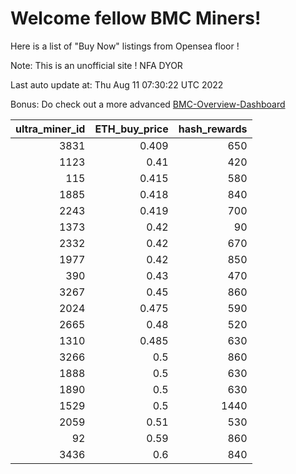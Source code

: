 # Welcome fellow BMC Miners!
Here is a list of "Buy Now" listings from Opensea floor !

Note: This is an unofficial site ! NFA DYOR

Last auto update at: Thu Aug 11 07:30:22 UTC 2022

Bonus: Do check out a more advanced [BMC-Overview-Dashboard](https://dune.com/defifunk/BMC-Overview-Dashboard)


|   ultra_miner_id |   ETH_buy_price |   hash_rewards |
|-----------------:|----------------:|---------------:|
|             3831 |           0.409 |            650 |
|             1123 |           0.41  |            420 |
|              115 |           0.415 |            580 |
|             1885 |           0.418 |            840 |
|             2243 |           0.419 |            700 |
|             1373 |           0.42  |             90 |
|             2332 |           0.42  |            670 |
|             1977 |           0.42  |            850 |
|              390 |           0.43  |            470 |
|             3267 |           0.45  |            860 |
|             2024 |           0.475 |            590 |
|             2665 |           0.48  |            520 |
|             1310 |           0.485 |            630 |
|             3266 |           0.5   |            860 |
|             1888 |           0.5   |            630 |
|             1890 |           0.5   |            630 |
|             1529 |           0.5   |           1440 |
|             2059 |           0.51  |            530 |
|               92 |           0.59  |            860 |
|             3436 |           0.6   |            840 |